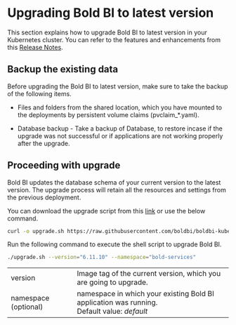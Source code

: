 # Upgrading Bold BI to latest version

This section explains how to upgrade Bold BI to latest version in your Kubernetes cluster. You can refer to the features and enhancements from this [Release Notes](https://www.boldbi.com/release-history/6-11).


## Backup the existing data
Before upgrading the Bold BI to latest version, make sure to take the backup of the following items.

* Files and folders from the shared location, which you have mounted to the deployments by persistent volume claims (pvclaim_*.yaml).

* Database backup - Take a backup of Database, to restore incase if the upgrade was not successful or if applications are not working properly after the upgrade.


## Proceeding with upgrade
Bold BI updates the database schema of your current version to the latest version. The upgrade process will retain all the resources and settings from the previous deployment.

You can download the upgrade script from this [link](https://raw.githubusercontent.com/boldbi/boldbi-kubernetes/v6.11.10/upgrade/upgrade.sh) or use the below command.

```sh
curl -o upgrade.sh https://raw.githubusercontent.com/boldbi/boldbi-kubernetes/v6.11.10/upgrade/upgrade.sh
```

Run the following command to execute the shell script to upgrade Bold BI.

```sh
./upgrade.sh --version="6.11.10" --namespace="bold-services"
```

<table>
    <tr>
      <td>
       version
      </td>
      <td>
      Image tag of the current version, which you are going to upgrade.
      </td>
    </tr>
    <tr>
      <td>
       namespace (optional)
      </td>
      <td>
       namespace in which your existing Bold BI application was running. </br>
       Default value: <i>default</i>
      </td>
    </tr>
</table>
